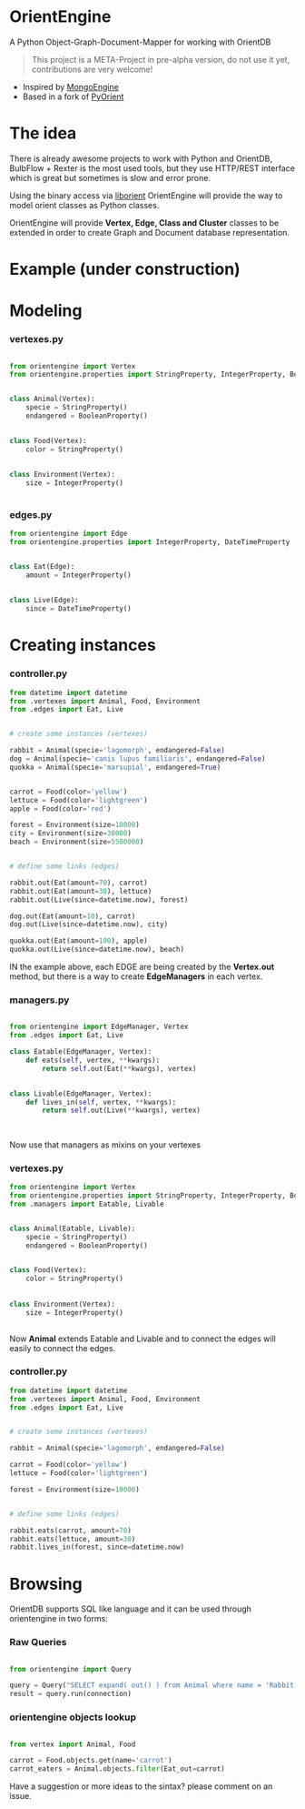 OrientEngine
============

A Python Object-Graph-Document-Mapper for working with OrientDB 


> This project is a META-Project in pre-alpha version, do not use it yet, contributions are very welcome!


- Inspired by [MongoEngine](http://github.com/mongoengine) 
- Based in a fork of [PyOrient](https://github.com/rochacbruno/pyorient)


The idea
========

There is already awesome projects to work with Python and OrientDB, BulbFlow + Rexter is the most used tools, but they use HTTP/REST interface which is great but sometimes is slow and error prone. 

Using the binary access via [liborient](https://github.com/dam2k/liborient) OrientEngine will provide the way to model orient classes as Python classes.

OrientEngine will provide **Vertex, Edge, Class and Cluster** classes to be extended in order to create Graph and Document database representation.

Example (under construction)
============================


# Modeling 

### vertexes.py
```python

from orientengine import Vertex
from orientengine.properties import StringProperty, IntegerProperty, BooleanProperty


class Animal(Vertex):
    specie = StringProperty()
    endangered = BooleanProperty()
    

class Food(Vertex):
    color = StringProperty()
    
    
class Environment(Vertex):
    size = IntegerProperty()
    
```

### edges.py
```python
from orientengine import Edge
from orientengine.properties import IntegerProperty, DateTimeProperty


class Eat(Edge):
    amount = IntegerProperty()
    
    
class Live(Edge):
    since = DateTimeProperty()

```


# Creating instances

### controller.py
```python
from datetime import datetime
from .vertexes import Animal, Food, Environment
from .edges import Eat, Live


# create some instances (vertexes)

rabbit = Animal(specie='lagomorph', endangered=False)
dog = Animal(specie='canis lupus familiaris', endangered=False)
quokka = Animal(specie='marsupial', endangered=True)


carrot = Food(color='yellow')
lettuce = Food(color='lightgreen')
apple = Food(color='red')

forest = Environment(size=10000)
city = Environment(size=30000)
beach = Environment(size=5500000)


# define some links (edges) 

rabbit.out(Eat(amount=70), carrot)
rabbit.out(Eat(amount=30), lettuce)
rabbit.out(Live(since=datetime.now), forest)

dog.out(Eat(amount=10), carrot)
dog.out(Live(since=datetime.now), city)

quokka.out(Eat(amount=100), apple)
quokka.out(Live(since=datetime.now), beach)


```


IN the example above, each EDGE are being created by the **Vertex.out** method, but there is a way to create **EdgeManagers** in each vertex.


### managers.py
```python

from orientengine import EdgeManager, Vertex
from .edges import Eat, Live

class Eatable(EdgeManager, Vertex):
    def eats(self, vertex, **kwargs):
        return self.out(Eat(**kwargs), vertex)
        

class Livable(EdgeManager, Vertex):
    def lives_in(self, vertex, **kwargs):
        return self.out(Live(**kwargs), vertex)
        
        
```

Now use that managers as mixins on your vertexes

### vertexes.py
```python
from orientengine import Vertex
from orientengine.properties import StringProperty, IntegerProperty, BooleanProperty
from .managers import Eatable, Livable


class Animal(Eatable, Livable):
    specie = StringProperty()
    endangered = BooleanProperty()
    

class Food(Vertex):
    color = StringProperty()
    
    
class Environment(Vertex):
    size = IntegerProperty()
    
```

Now **Animal** extends Eatable and Livable and to connect the edges will easily to connect the edges.

### controller.py
```python
from datetime import datetime
from .vertexes import Animal, Food, Environment
from .edges import Eat, Live


# create some instances (vertexes)

rabbit = Animal(specie='lagomorph', endangered=False)

carrot = Food(color='yellow')
lettuce = Food(color='lightgreen')

forest = Environment(size=10000)


# define some links (edges) 

rabbit.eats(carrot, amount=70)
rabbit.eats(lettuce, amount=30)
rabbit.lives_in(forest, since=datetime.now)


```

# Browsing

OrientDB supports SQL like language and it can be used through orientengine in two forms:

### Raw Queries

```python

from orientengine import Query

query = Query("SELECT expand( out() ) from Animal where name = 'Rabbit'")
result = query.run(connection)

```

### orientengine objects lookup

```python

from vertex import Animal, Food

carrot = Food.objects.get(name='carrot')
carrot_eaters = Animal.objects.filter(Eat_out=carrot)

```


Have a suggestion or more ideas to the sintax? please comment on an issue.





